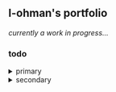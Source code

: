 ## l-ohman's portfolio

_currently a work in progress..._

### todo

<details>
<summary>primary</summary>

* force scroll when expanding/collapsing SingleProject
* ~~extra 'collapse' button to close project~~ (removed)
* ~~display whether project was solo / with a team~~ (removed)
* ~~handle 'other contributions'~~ (removed)
* ~~update description formatting + content~~ (completed)
* reformat skills content

</details>

<details>
<summary>secondary</summary>

* ~~more image formatting~~ (completed)
* add links + logos (next, react, redux, etc)

</details>
